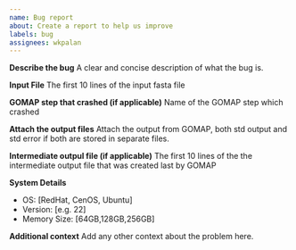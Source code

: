 ```yaml
---
name: Bug report
about: Create a report to help us improve
labels: bug
assignees: wkpalan
---
```


**Describe the bug**
A clear and concise description of what the bug is.

**Input File**
 The first 10 lines of the input fasta file

**GOMAP step that crashed (if applicable)**
 Name of the GOMAP step which crashed

**Attach the output files**
Attach the output from GOMAP, both std output and std error if both are stored in separate files.

**Intermediate outpul file (if applicable)**
The first 10 lines of the the intermediate output file that was created last by GOMAP

**System Details**
 - OS: [RedHat, CenOS, Ubuntu]
 - Version: [e.g. 22]
 - Memory Size: [64GB,128GB,256GB]

**Additional context**
Add any other context about the problem here.
